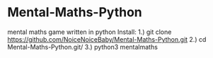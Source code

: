 # Mental-Maths-Python
mental maths game written in python
Install:
1.) git clone https://github.com/NoiceNoiceBaby/Mental-Maths-Python.git
2.) cd Mental-Maths-Python.git/
3.) python3 mentalmaths
